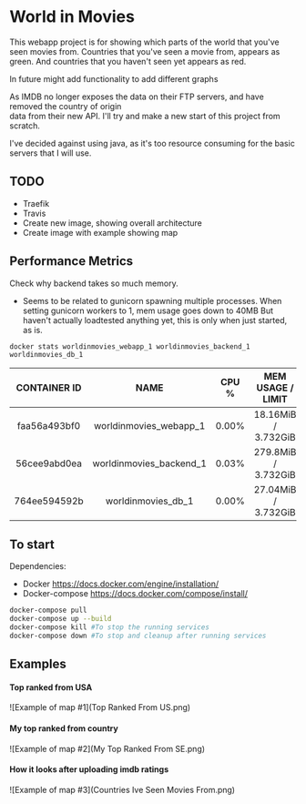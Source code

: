 # World in Movies


This webapp project is for showing which parts of the world that you've seen movies from.
Countries that you've seen a movie from, appears as green.
And countries that you haven't seen yet appears as red.

In future might add functionality to add different graphs


As IMDB no longer exposes the data on their FTP servers, and have removed the country of origin  
data from their new API. I'll try and make a new start of this project from scratch.

I've decided against using java, as it's too resource consuming for the basic servers that I will use.


## TODO

* Traefik
* Travis
* Create new image, showing overall architecture
* Create image with example showing map

## Performance Metrics

Check why backend takes so much memory.
  - Seems to be related to gunicorn spawning multiple processes.
    When setting gunicorn workers to 1, mem usage goes down to 40MB
    But haven't actually loadtested anything yet, this is only when just started, as is.

```docker stats worldinmovies_webapp_1 worldinmovies_backend_1 worldinmovies_db_1 ```

| CONTAINER ID |           NAME          |  CPU % |    MEM USAGE / LIMIT   |   MEM % |      NET I/O   | BLOCK I/O       | PIDS |
|:------------:|:-----------------------:|:------:|:----------------------:|:-------:|:--------------:|:---------------:|:----:|
| faa56a493bf0 | worldinmovies_webapp_1  |  0.00% | 18.16MiB / 3.732GiB    |  0.48%  | 2.69MB / 654kB | 34.9MB / 0B     | 11   |
| 56cee9abd0ea | worldinmovies_backend_1 |  0.03% | 279.8MiB / 3.732GiB    |  7.32%  | 2.63MB / 494kB | 19.3MB / 0B     | 10   |
| 764ee594592b | worldinmovies_db_1      |  0.00% | 27.04MiB / 3.732GiB    |  0.71%  | 2.71MB / 221kB | 5.89GB / 8.37GB | 16   |

## To start
Dependencies:

* Docker https://docs.docker.com/engine/installation/
* Docker-compose https://docs.docker.com/compose/install/

```bash
docker-compose pull
docker-compose up --build
docker-compose kill #To stop the running services
docker-compose down #To stop and cleanup after running services
```

## Examples
#### Top ranked from USA
![Example of map #1](Top Ranked From US.png)
#### My top ranked from country
![Example of map #2](My Top Ranked From SE.png)
#### How it looks after uploading imdb ratings
![Example of map #3](Countries Ive Seen Movies From.png)

